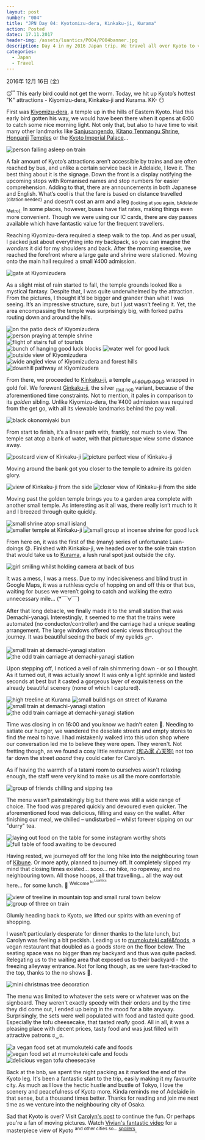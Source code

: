 ```yaml
---
layout: post
number: "004"
title: "JPN Day 04: Kyotomizu-dera, Kinkaku-ji, Kurama"
action: Posted
datec: 17.11.2017
header-img: /assets/luantics/P004/P004banner.jpg
description: Day 4 in my 2016 Japan trip. We travel all over Kyoto to visit Kiyomizu-dera, Kinkaku-ji and Kurama.
categories:
  - Japan
  - Travel
---
```


2016年 12月 16日 (金) 

:sleeping: This early bird could not get the worm. Today, we hit up Kyoto’s hottest "K" attractions - Kiyomizu-dera, Kinkaku-ji and Kurama. KK- :no_mouth:

First was <a href="https://www.google.com.au/maps/place/Kiyomizu-dera/@34.9948561,135.7850463,15z/data=!4m5!3m4!1s0x0:0x62af658650c434ba!8m2!3d34.9948561!4d135.7850463">Kiyomizu-dera</a>, a temple up in the hills of Eastern Kyoto. Had this early bird gotten his way, we would have been there when it opens at 6:00 to catch some nice morning light. Not only that, but also to have time to visit many other landmarks like <a href="https://www.google.com.au/maps/place/Rengeoin+Sanjusangendo/@34.9878845,135.7717126,15z/data=!4m2!3m1!1s0x0:0xaa2b01ebdb651688">Sanjusangendo</a>, <a href="https://www.google.com.au/maps/place/Kitano+Tenman-g%C5%AB+Shrine/@35.0314012,135.7351215,15z/data=!4m2!3m1!1s0x0:0x5b26fec16c2eee1a">Kitano Tenmangu Shrine</a>, <a href="https://www.google.com.au/maps/place/%E6%9D%B1%E6%9C%AC%E9%A1%98%E5%AF%BA/@35.0268811,135.7366504,16z/data=!4m8!1m2!2m1!1shonganji+temple!3m4!1s0x600108a5b2ff6191:0x2def9c35f2f6c95a!8m2!3d34.9910052!4d135.7584791">Honganji</a> <a href="https://www.google.com.au/maps/place/Nishihongan-ji+Temple/@34.9910052,135.7562904,17z/data=!4m8!1m2!2m1!1shonganji+temple!3m4!1s0x600108a5a9aa64a9:0xb5b071768d688b56!8m2!3d34.9914842!4d135.7517349">Temples</a> or the <a href="https://www.google.com.au/maps/place/Kyoto+Imperial+Palace/@35.0314012,135.7351215,15z/data=!4m5!3m4!1s0x600108652e05500d:0xaaaf9eec1f34bbf5!8m2!3d35.0254135!4d135.7621246">Kyoto Imperial Palace</a>...

<div class="imageset">
	<img src="{{ baseurl }}/assets/luantics/P004/01.jpg" alt="person falling asleep on train"/>
</div>

A fair amount of Kyoto’s attractions aren’t accessible by trains and are often reached by bus, and unlike a certain service back in Adelaide, I love it. The best thing about it is the signage. Down the front is a display notifying the upcoming stops with Romanised names and stop numbers for easier comprehension. Adding to that, there are announcements in both Japanese and English. What’s cool is that the fare is based on distance travelled <sup>(citation needed)</sup> and doesn’t cost an arm and a leg <sub>(looking at you again, bAdelaide Metro).</sub> In some places, however, buses have flat rates, making things even more convenient. Though we were using our IC cards, there are day passes available which have fantastic value for the frequent travellers.

Reaching Kiyomizu-dera required a steep walk to the top. And as per usual, I packed just about everything into my backpack, so you can imagine the _wonders_ it did for my shoulders and back. After the morning exercise, we reached the forefront where a large gate and shrine were stationed. Moving onto the main hall required a small ¥400 admission. 

<div class="imageset">
	<img src="{{ baseurl }}/assets/luantics/P004/02.jpg" alt="gate at Kiyomizudera"/>
</div>

As a slight mist of rain started to fall, the temple grounds looked like a mystical fantasy. Despite that, I was quite underwhelmed by the attraction. From the pictures, I thought it’d be bigger and grander than what I was seeing. It’s an impressive structure, sure, but I just wasn’t feeling it. Yet, the area encompassing the temple was surprisingly big, with forked paths routing down and around the hills.

<div class="imageset">
	<img src="{{ baseurl }}/assets/luantics/P004/03.jpg" alt="on the patio deck of Kiyomizudera"/>
</div>

<div class="imageset">
	<img src="{{ baseurl }}/assets/luantics/P004/04.jpg" alt="person praying at temple shrine"/>
</div>

<div class="imageset">
	<img src="{{ baseurl }}/assets/luantics/P004/05.jpg" alt="flight of stairs full of tourists"/>
	<div class="row">
		<img src="{{ baseurl }}/assets/luantics/P004/06A.jpg" alt="bunch of hanging good luck blocks" class="half"/>
		<img src="{{ baseurl }}/assets/luantics/P004/06B.jpg" alt="water well for good luck" class="half"/>
	</div>
	<img src="{{ baseurl }}/assets/luantics/P004/07.jpg" alt="outside view of Kiyomizudera"/>
	<img src="{{ baseurl }}/assets/luantics/P004/08.jpg" alt="wide angled view of Kiyomizudera and forest hills"/>
	<img src="{{ baseurl }}/assets/luantics/P004/09.jpg" alt="downhill pathway at Kiyomizudera"/>
</div>

From there, we proceeded to <a href="https://www.google.com.au/maps/place/Kinkaku-ji/@35.03937,135.7270544,17z/data=!3m1!4b1!4m5!3m4!1s0x6001a820c0eb46bd:0xee4272b1c22645f!8m2!3d35.03937!4d135.7292431?hl=en">Kinkaku-ji</a>, a temple <sub>~~of _SOLID GOLD_~~</sub> wrapped in gold foil. We forewent <a href="https://www.google.com.au/maps/place/Higashiyama+Jisho-ji/@35.0270213,135.7960171,17z/data=!3m1!4b1!4m5!3m4!1s0x600109050b426fe1:0x258aca1ce888abc9!8m2!3d35.0270213!4d135.7982058?hl=en">Ginkaku-ji</a>, the silver <sub>(but not)</sub> variant, because of the aforementioned time constraints. Not to mention, it pales in comparison to its _golden_ sibling. Unlike Kiyomizu-dera, the ¥400 admission was required from the get go, with all its viewable landmarks behind the pay wall. 

<div class="imageset">
	<img src="{{ baseurl }}/assets/luantics/P004/10.jpg" alt="black okonomiyaki bun"/>
</div>

From start to finish, it’s a linear path with, frankly, not much to view. The temple sat atop a bank of water, with that picturesque view some distance away.

<div class="imageset">
	<img src="{{ baseurl }}/assets/luantics/P004/11.jpg" alt="postcard view of Kinkaku-ji"/>
	<img src="{{ baseurl }}/assets/luantics/P004/12.jpg" alt="picture perfect view of Kinkaku-ji"/>
</div>

Moving around the bank got you closer to the temple to admire its golden glory. 

<div class="imageset">
	<div class="row">
		<img src="{{ baseurl }}/assets/luantics/P004/13A.jpg" alt="view of Kinkaku-ji from the side" class="half"/>
		<img src="{{ baseurl }}/assets/luantics/P004/13B.jpg" alt="closer view of Kinkaku-ji from the side" class="half"/>
	</div>
</div>

Moving past the golden temple brings you to a garden area complete with another small temple. As interesting as it all was, there really isn’t much to it and I breezed through quite quickly.

<div class="imageset">
	<img src="{{ baseurl }}/assets/luantics/P004/14.jpg" alt="small shrine atop small island"/>
	<div class="row">
		<img src="{{ baseurl }}/assets/luantics/P004/15A.jpg" alt="smaller temple at Kinkaku-ji" class="two-thirds"/>
		<img src="{{ baseurl }}/assets/luantics/P004/15B.jpg" alt="small group at incense shrine for good luck" class="one-third"/>
	</div>
</div>

From here on, it was the first of the (many) series of unfortunate Luan-doings :disappointed:. Finished with Kinkaku-ji, we headed over to the sole train station that would take us to <a href="https://www.japan-guide.com/e/e3933.html">Kurama</a>, a lush rural spot just outside the city.

<div class="imageset">
	<img src="{{ baseurl }}/assets/luantics/P004/16.jpg" alt="girl smiling whilst holding camera at back of bus"/>
</div>

It was a mess, I was a mess. Due to my indecisiveness and blind trust in Google Maps, it was a ruthless cycle of hopping on and off this or that bus, waiting for buses we weren’t going to catch and walking the extra unnecessary mile… (*￣∀￣)

After that long debacle, we finally made it to the small station that was Demachi-yanagi. Interestingly, it seemed to me that the trains were automated (no conductor/controller) and the carriage had a unique seating arrangement. The large windows offered scenic views throughout the journey. It was beautiful seeing the back of my eyelids <sub>:sleeping:</sub>.

<div class="imageset">
	<img src="{{ baseurl }}/assets/luantics/P004/17.jpg" alt="small train at demachi-yanagi station"/>
	<img src="{{ baseurl }}/assets/luantics/P004/18.jpg" alt="the odd train carriage at demachi-yanagi station"/>
</div>

Upon stepping off, I noticed a veil of rain shimmering down - or so I thought. As it turned out, it was actually snow! It was only a light sprinkle and lasted seconds at best but it casted a gorgeous layer of exquisiteness on the already beautiful scenery (none of which I captured). 

<div class="imageset">
	<div class="row">
		<img src="{{ baseurl }}/assets/luantics/P004/19A.jpg" alt="high treeline at Kurama" class="half"/>
		<img src="{{ baseurl }}/assets/luantics/P004/19B.jpg" alt="small buildings on street of Kurama" class="half"/>
	</div>
	<img src="{{ baseurl }}/assets/luantics/P004/20.jpg" alt="small train at demachi-yanagi station"/>
	<img src="{{ baseurl }}/assets/luantics/P004/21.jpg" alt="the odd train carriage at demachi-yanagi station"/>
</div>

Time was closing in on 16:00 and you know we hadn’t eaten :speak_no_evil:. Needing to satiate our hunger, we wandered the desolate streets and empty stores to find _the_ meal to have. I had mistakenly walked into this udon shop where our conversation led me to believe they were open. They weren't. Not fretting though, as we found a cosy little restaurant <a href="https://www.google.com.au/maps/place/%E5%92%8C%E3%81%BF%E5%AE%B6+%E5%BF%83%E5%A4%A9%E7%8B%97/@35.1135599,135.7732895,19z/data=!4m5!3m4!1s0x6001a66baa9063df:0x12807995badb2c52!8m2!3d35.1136085!4d135.7734666?hl=en">(和み家 心天狗)</a> not too far down the street _aaand_ they could cater for Carolyn. 

As if having the warmth of a tatami room to ourselves wasn't relaxing enough, the staff were very kind to make us all the more comfortable.

<div class="imageset">
	<img src="{{ baseurl }}/assets/luantics/P004/22.jpg" alt="group of friends chilling and sipping tea"/>
</div>

The menu wasn’t painstakingly big but there was still a wide range of choice. The food was prepared quickly and devoured even quicker. The aforementioned food was delicious, filling and easy on the wallet. After finishing our meal, we chilled – undisturbed – whilst forever sipping on our "durry" tea.

<div class="imageset">
	<div class="row">
		<img src="{{ baseurl }}/assets/luantics/P004/23A.jpg" alt="laying out food on the table for some instagram worthy shots" class="half"/>
		<img src="{{ baseurl }}/assets/luantics/P004/23B.jpg" alt="full table of food awaiting to be devoured" class="half"/>
	</div>
</div>

Having rested, we journeyed off for the long hike into the neighbouring town of <a href="https://www.japan-guide.com/e/e3967.html">Kibune</a>. Or more aptly, planned to journey off. It completely slipped my mind that closing times existed... sooo... no hike, no ropeway, and no neighbouring town. All those hoops, all that travelling… all the way out here… for some lunch. :information_desk_person: <sup>Welcome<sup> to</sup><sup><sup> Luantics</sup></sup></sup>

<div class="imageset">
	<img src="{{ baseurl }}/assets/luantics/P004/24.jpg" alt="view of treeline in mountain top and small rural town below"/>
	<img src="{{ baseurl }}/assets/luantics/P004/26.jpg" alt="group of three on train"/>
</div>

Glumly heading back to Kyoto, we lifted our spirits with an evening of shopping.

I wasn't particularly desperate for dinner thanks to the late lunch, but Carolyn was feeling a bit peckish. Leading us to <a href="https://www.google.com.au/maps/place/mumokuteki+cafe%26foods+Kyoto/@35.006557,135.7642833,17z/data=!3m1!4b1!4m5!3m4!1s0x600108835873ae29:0x4545194c795cc8a8!8m2!3d35.006557!4d135.766472?hl=en">mumokuteki café&foods</a>, a vegan restaurant that doubled as a goods store on the floor below. The seating space was no bigger than my backyard and thus was quite packed. Relegating us to the waiting area that exposed us to their backyard - the freezing alleyway entrance. Not for long though, as we were fast-tracked to the top, thanks to the no shows :raised_hands:.

<div class="imageset">
	<img src="{{ baseurl }}/assets/luantics/P004/27.jpg" alt="mini christmas tree decoration"/>
</div>

The menu was limited to whatever the sets were or whatever was on the signboard. They weren't exactly speedy with their orders and by the time they did come out, I ended up being in the mood for a bite anyway. Surprisingly, the sets were well populated with food and tasted quite good. Especially the tofu cheesecake, that tasted _really_ good. All in all, it was a pleasing place with decent prices, tasty food and was just filled with attractive patrons ಠ‿ಠ.

<div class="imageset">
	<div class="row">
		<img src="{{ baseurl }}/assets/luantics/P004/28A.jpg" alt="a vegan food set at mumokuteki cafe and foods" class="half"/>
		<img src="{{ baseurl }}/assets/luantics/P004/28B.jpg" alt="vegan food set at mumokuteki cafe and foods" class="half"/>
	</div>
	<img src="{{ baseurl }}/assets/luantics/P004/29.jpg" alt=" delicious vegan tofu cheesecake"/>
</div>

Back at the bnb, we spent the night packing as it marked the end of the Kyoto leg. It's been a fantastic start to the trip, easily making it my favourite city. As much as I love the hectic hustle and bustle of Tokyo, I love the scenery and peacefulness of Kyoto more. Kinda reminds me of Adelaide in that sense, but a thousand times better. Thanks for reading and join me next time as we venture into the neighbouring city of Osaka.

Sad that Kyoto is over? Visit <a href="http://www.capturedbycarolyn.com/blog/2017/japan-travel-diary-kyoto-part-3">Carolyn's post</a> to continue the fun. Or perhaps you're a fan of moving pictures. Watch <a href="https://youtu.be/FoYTlY0CDDE">Vivian's fantastic video</a> for a masterpiece view of Kyoto <sup>and other cities so... <a href="https://youtu.be/AGFAyea0_X4?t=1m22s">spoilers</a></sup>.